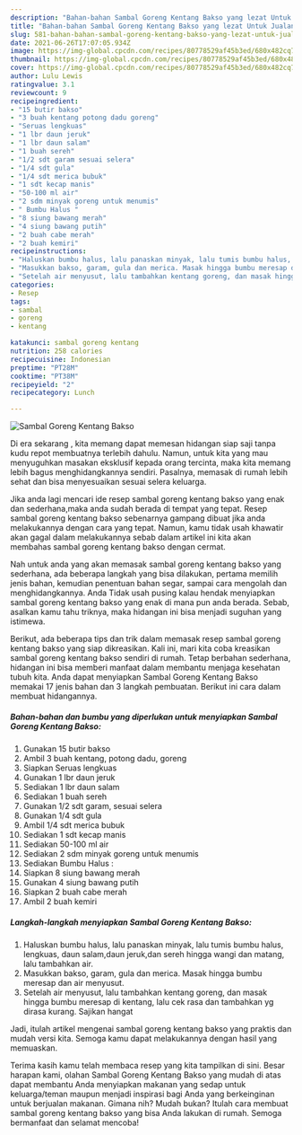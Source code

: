 ```yaml
---
description: "Bahan-bahan Sambal Goreng Kentang Bakso yang lezat Untuk Jualan"
title: "Bahan-bahan Sambal Goreng Kentang Bakso yang lezat Untuk Jualan"
slug: 581-bahan-bahan-sambal-goreng-kentang-bakso-yang-lezat-untuk-jualan
date: 2021-06-26T17:07:05.934Z
image: https://img-global.cpcdn.com/recipes/80778529af45b3ed/680x482cq70/sambal-goreng-kentang-bakso-foto-resep-utama.jpg
thumbnail: https://img-global.cpcdn.com/recipes/80778529af45b3ed/680x482cq70/sambal-goreng-kentang-bakso-foto-resep-utama.jpg
cover: https://img-global.cpcdn.com/recipes/80778529af45b3ed/680x482cq70/sambal-goreng-kentang-bakso-foto-resep-utama.jpg
author: Lulu Lewis
ratingvalue: 3.1
reviewcount: 9
recipeingredient:
- "15 butir bakso"
- "3 buah kentang potong dadu goreng"
- "Seruas lengkuas"
- "1 lbr daun jeruk"
- "1 lbr daun salam"
- "1 buah sereh"
- "1/2 sdt garam sesuai selera"
- "1/4 sdt gula"
- "1/4 sdt merica bubuk"
- "1 sdt kecap manis"
- "50-100 ml air"
- "2 sdm minyak goreng untuk menumis"
- " Bumbu Halus "
- "8 siung bawang merah"
- "4 siung bawang putih"
- "2 buah cabe merah"
- "2 buah kemiri"
recipeinstructions:
- "Haluskan bumbu halus, lalu panaskan minyak, lalu tumis bumbu halus, lengkuas, daun salam,daun jeruk,dan sereh hingga wangi dan matang, lalu tambahkan air."
- "Masukkan bakso, garam, gula dan merica. Masak hingga bumbu meresap dan air menyusut."
- "Setelah air menyusut, lalu tambahkan kentang goreng, dan masak hingga bumbu meresap di kentang, lalu cek rasa dan tambahkan yg dirasa kurang. Sajikan hangat"
categories:
- Resep
tags:
- sambal
- goreng
- kentang

katakunci: sambal goreng kentang 
nutrition: 258 calories
recipecuisine: Indonesian
preptime: "PT28M"
cooktime: "PT38M"
recipeyield: "2"
recipecategory: Lunch

---
```



![Sambal Goreng Kentang Bakso](https://img-global.cpcdn.com/recipes/80778529af45b3ed/680x482cq70/sambal-goreng-kentang-bakso-foto-resep-utama.jpg)

Di era  sekarang , kita memang dapat memesan hidangan siap saji tanpa kudu repot membuatnya terlebih dahulu. Namun, untuk kita yang mau menyuguhkan masakan eksklusif kepada orang tercinta, maka kita memang lebih bagus menghidangkannya sendiri. Pasalnya, memasak di rumah lebih sehat dan bisa menyesuaikan sesuai selera keluarga.

Jika anda lagi mencari ide resep sambal goreng kentang bakso yang enak dan sederhana,maka anda sudah berada di tempat yang tepat. Resep sambal goreng kentang bakso  sebenarnya gampang dibuat jika anda melakukannya dengan cara yang tepat. Namun, kamu tidak usah khawatir akan gagal dalam melakukannya 
sebab dalam artikel ini kita akan membahas sambal goreng kentang bakso dengan cermat.  



Nah untuk anda yang akan memasak sambal goreng kentang bakso yang sederhana, ada beberapa langkah yang bisa dilakukan, pertama memilih jenis bahan, kemudian penentuan bahan segar, sampai cara mengolah dan menghidangkannya. Anda Tidak usah pusing kalau hendak menyiapkan sambal goreng kentang bakso yang enak di mana pun anda berada. Sebab, asalkan kamu  tahu triknya, maka hidangan ini bisa menjadi suguhan yang istimewa.

Berikut, ada beberapa tips dan trik dalam memasak resep sambal goreng kentang bakso yang siap dikreasikan. Kali ini, mari kita coba kreasikan sambal goreng kentang bakso sendiri di rumah. Tetap berbahan sederhana, hidangan ini bisa memberi manfaat dalam membantu menjaga kesehatan tubuh kita. Anda dapat menyiapkan Sambal Goreng Kentang Bakso memakai 17 jenis bahan dan 3 langkah pembuatan. Berikut ini cara dalam membuat hidangannya.

<!--inarticleads1-->

##### Bahan-bahan dan bumbu yang diperlukan untuk menyiapkan Sambal Goreng Kentang Bakso:

1. Gunakan 15 butir bakso
1. Ambil 3 buah kentang, potong dadu, goreng
1. Siapkan Seruas lengkuas
1. Gunakan 1 lbr daun jeruk
1. Sediakan 1 lbr daun salam
1. Sediakan 1 buah sereh
1. Gunakan 1/2 sdt garam, sesuai selera
1. Gunakan 1/4 sdt gula
1. Ambil 1/4 sdt merica bubuk
1. Sediakan 1 sdt kecap manis
1. Sediakan 50-100 ml air
1. Sediakan 2 sdm minyak goreng untuk menumis
1. Sediakan  Bumbu Halus :
1. Siapkan 8 siung bawang merah
1. Gunakan 4 siung bawang putih
1. Siapkan 2 buah cabe merah
1. Ambil 2 buah kemiri




<!--inarticleads2-->

##### Langkah-langkah menyiapkan Sambal Goreng Kentang Bakso:

1. Haluskan bumbu halus, lalu panaskan minyak, lalu tumis bumbu halus, lengkuas, daun salam,daun jeruk,dan sereh hingga wangi dan matang, lalu tambahkan air.
1. Masukkan bakso, garam, gula dan merica. Masak hingga bumbu meresap dan air menyusut.
1. Setelah air menyusut, lalu tambahkan kentang goreng, dan masak hingga bumbu meresap di kentang, lalu cek rasa dan tambahkan yg dirasa kurang. Sajikan hangat




Jadi, itulah artikel mengenai  sambal goreng kentang bakso  yang praktis dan mudah versi kita. Semoga kamu dapat melakukannya dengan hasil yang memuaskan. 

Terima kasih kamu telah membaca resep yang kita tampilkan di sini. Besar harapan kami, olahan  Sambal Goreng Kentang Bakso yang mudah di atas dapat membantu Anda menyiapkan makanan yang sedap untuk keluarga/teman maupun menjadi inspirasi bagi Anda yang berkeinginan untuk berjualan makanan. Gimana nih? Mudah bukan? Itulah cara membuat sambal goreng kentang bakso yang bisa Anda lakukan di rumah. Semoga bermanfaat dan selamat mencoba!

